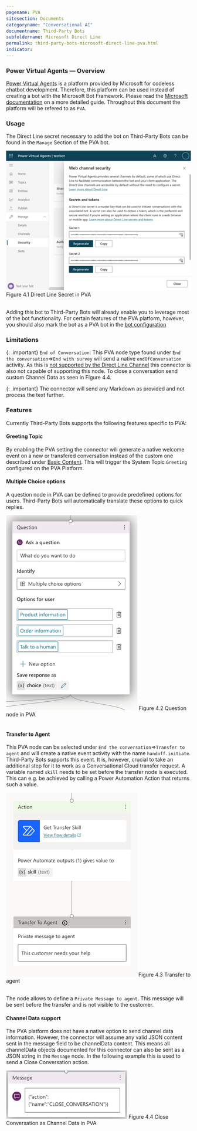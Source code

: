 ```yaml
---
pagename: PVA
sitesection: Documents
categoryname: "Conversational AI"
documentname: Third-Party Bots
subfoldername: Microsoft Direct Line
permalink: third-party-bots-microsoft-direct-line-pva.html
indicator:
---
```


### Power Virtual Agents — Overview

[Power Virtual Agents](https://powervirtualagents.microsoft.com) is a platform provided by Microsoft for codeless chatbot development. Therefore, this platform can be used instead of creating a bot with the Microsoft Bot Framework. Please read the [Microsoft documentation](https://docs.microsoft.com/en-us/power-virtual-agents/fundamentals-what-is-power-virtual-agents) on a more detailed guide. Throughout this document the platform will be refered to as `PVA`.

### Usage

The Direct Line secret necessary to add the bot on Third-Party Bots can be found in the `Manage` Section of the PVA bot.

<img class="fancyimage" alt="PVA-secret" src="img/ThirdPartyBots/microsoft-secret-pva.png">
Figure 4.1 Direct Line Secret in PVA
<br>
<br>

Adding this bot to Third-Party Bots will already enable you to leverage most of the bot functionality.
For certain features of the PVA platform, however, you should also mark the bot as a PVA bot in the 
[bot configuration](third-party-bots-microsoft-direct-line-introduction.html#configuration)

### Limitations

{: .important}
`End of Conversation`: This PVA node type found under `End the conversation`=>`End with survey` will send a native 
`endOfConversation` activity.
As this is [not supported by the Direct Line Channel](https://docs.microsoft.com/en-us/azure/bot-service/rest-api/bot-framework-rest-direct-line-3-0-end-conversation?view=azure-bot-service-4.0)
this connector is also not capable of supporting this node. To close a conversation send custom Channel Data as seen 
in Figure 4.4.

{: .important}
The connector will send any Markdown as provided and not process the text further. 

### Features

Currently Third-Party Bots supports the following features specific to PVA:

#### Greeting Topic
By enabling the PVA setting the connector will generate a native welcome event on a new or transfered conversation 
instead of the custom one described under [Basic Content](third-party-bots-microsoft-direct-line-basic-content.html).
This will trigger the System Topic `Greeting` configured on the PVA Platform.

#### Multiple Choice options
A question node in PVA can be defined to provide predefined options for users.
Third-Party Bots will automatically translate these options to quick replies.

<img class="fancyimage" alt="Multiple Choice Example" src="img/ThirdPartyBots/microsoft-example-pva-multiple-choice.png">
Figure 4.2 Question node in PVA
<br>
<br>

#### Transfer to Agent
This PVA node can be selected under `End the conversation`=>`Transfer to agent` and will create a native event activity with the name `handoff.initiate`. Third-Party Bots supports this event. It is, however, crucial to take an additional step for it to work as a Conversational Cloud transfer request. A variable named `skill` needs to be set before the transfer node is executed. This can e.g. be achieved by calling a Power Automation Action that returns such a value.

<img class="fancyimage" alt="Transfer example" src="img/ThirdPartyBots/microsoft-example-pva-transfer.png">
Figure 4.3 Transfer to agent
<br>
<br>

The node allows to define a `Private Message to agent`.
This message will be sent before the transfer and is not visible to the customer.

#### Channel Data support
The PVA platform does not have a native option to send channel data information.
However, the connector will assume any valid JSON content sent in the message field to be channelData content.
This means all channelData objects documented for this connector can also be sent as a JSON string in the `Message` node.
In the following example this is used to send a Close Conversation action.

<img class="fancyimage" alt="Channel Data example" src="img/ThirdPartyBots/microsoft-example-pva-structured-content.png">
Figure 4.4 Close Conversation as Channel Data in PVA
